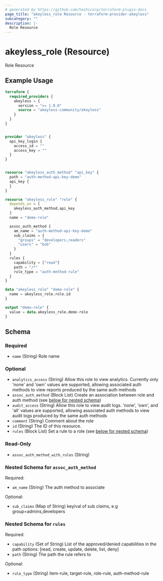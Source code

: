 ```yaml
---
# generated by https://github.com/hashicorp/terraform-plugin-docs
page_title: "akeyless_role Resource - terraform-provider-akeyless"
subcategory: ""
description: |-
  Role Resource
---
```


# akeyless_role (Resource)

Role Resource

## Example Usage

```terraform
terraform {
  required_providers {
    akeyless = {
      version = ">= 1.0.0"
      source = "akeyless-community/akeyless"
    }
  }
}


provider "akeyless" {
  api_key_login {
    access_id = ""
    access_key = ""
  }
}


resource "akeyless_auth_method" "api_key" {
  path = "auth-method-api-key-demo"
  api_key {
  }
}

resource "akeyless_role" "role" {
  depends_on = [
    akeyless_auth_method.api_key
  ]
  name = "demo-role"

  assoc_auth_method {
    am_name = "auth-method-api-key-demo"
    sub_claims = {
      "groups" = "developers,readers"
      "users" = "bob"
    }
  }
  rules {
    capability = ["read"]
    path = "/*"
    rule_type = "auth-method-rule"
  }
}

data "akeyless_role" "demo-role" {
  name = akeyless_role.role.id
}

output "demo-role" {
  value = data.akeyless_role.demo-role
}
```

<!-- schema generated by tfplugindocs -->
## Schema

### Required

- `name` (String) Role name

### Optional

- `analytics_access` (String) Allow this role to view analytics. Currently only 'none' and 'own' values are supported, allowing associated auth methods to view reports produced by the same auth methods
- `assoc_auth_method` (Block List) Create an association between role and auth method (see [below for nested schema](#nestedblock--assoc_auth_method))
- `audit_access` (String) Allow this role to view audit logs. 'none', 'own', and 'all' values are supported, allowing associated auth methods to view audit logs produced by the same auth methods
- `comment` (String) Comment about the role
- `id` (String) The ID of this resource.
- `rules` (Block List) Set a rule to a role (see [below for nested schema](#nestedblock--rules))

### Read-Only

- `assoc_auth_method_with_rules` (String)

<a id="nestedblock--assoc_auth_method"></a>
### Nested Schema for `assoc_auth_method`

Required:

- `am_name` (String) The auth method to associate

Optional:

- `sub_claims` (Map of String) key/val of sub claims, e.g group=admins,developers


<a id="nestedblock--rules"></a>
### Nested Schema for `rules`

Required:

- `capability` (Set of String) List of the approved/denied capabilities in the path options: [read, create, update, delete, list, deny]
- `path` (String) The path the rule refers to

Optional:

- `rule_type` (String) item-rule, target-rule, role-rule, auth-method-rule


